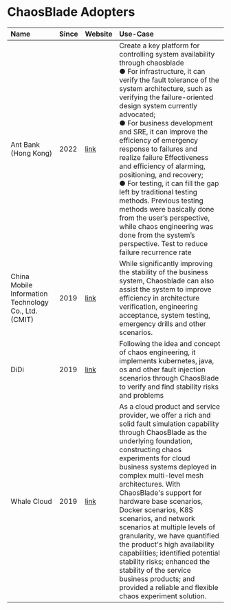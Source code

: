 # ChaosBlade Adopters


| Name                                                      | Since | Website                                                       | Use-Case                                                                                                                                                                                                                                                                                                                                                                                                                                                                                                                                                                                                                                                                                                        |
|:----------------------------------------------------------|:------|:--------------------------------------------------------------|:----------------------------------------------------------------------------------------------------------------------------------------------------------------------------------------------------------------------------------------------------------------------------------------------------------------------------------------------------------------------------------------------------------------------------------------------------------------------------------------------------------------------------------------------------------------------------------------------------------------------------------------------------------------------------------------------------------------|
| Ant Bank (Hong Kong)                                      | 2022 | [link](https://www.antbank.hk/home?lang=zh_hk)                | Create a key platform for controlling system availability through chaosblade<br/> ● For infrastructure, it can verify the fault tolerance of the system architecture, such as verifying the failure-oriented design system currently advocated; <br/>● For business development and SRE, it can improve the efficiency of emergency response to failures and realize failure Effectiveness and efficiency of alarming, positioning, and recovery; <br/>● For testing, it can fill the gap left by traditional testing methods. Previous testing methods were basically done from the user’s perspective, while chaos engineering was done from the system’s perspective. Test to reduce failure recurrence rate |                                                                                                                                                                                                                                            |
| China Mobile Information Technology Co., Ltd.(CMIT)       | 2019 | [link](https://it.10086.cn/indexc.html)                       | While significantly improving the stability of the business system, Chaosblade can also assist the system to improve efficiency in architecture verification, engineering acceptance, system testing, emergency drills and other scenarios.                                                                                                                                                                                                                                                                                                                                                                                                                                                                     |
| DiDi                                                      | 2019 | [link](https://www.didiglobal.com/)                           | Following the idea and concept of chaos engineering, it implements kubernetes, java, os and other fault injection scenarios through ChaosBlade to verify and find stability risks and problems                                                                                                                                                                                                                                                                                                                                                                                                                                                                                                                  |
| Whale Cloud                                               | 2019 | [link](https://online.iwhalecloud.com/)                       | As a cloud product and service provider, we offer a rich and solid fault simulation capability through ChaosBlade as the underlying foundation, constructing chaos experiments for cloud business systems deployed in complex multi-level mesh architectures. With ChaosBlade's support for hardware base scenarios, Docker scenarios, K8S scenarios, and network scenarios at multiple levels of granularity, we have quantified the product's high availability capabilities; identified potential stability risks; enhanced the stability of the service business products; and provided a reliable and flexible chaos experiment solution.                                                                  |